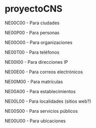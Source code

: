 # proyectoCNS

NE00C00 - Para ciudades

NE00P00 - Para personas

NE00O00 - Para organizaciones

NE00T00 - Para teléfonos

NE00I00 - Para direcciones IP

NE00E00 - Para correos electrónicos

NE00M00 - Para matrículas

NE00A00 - Para establecimientos

NE00L00 - Para localidades (sitios web?)

NE00S00 - Para servicios públicos

NE00U00 - Para ubicaciones
